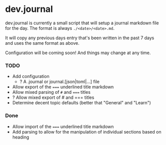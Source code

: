 # dev.journal

dev.journal is currently a small script that will setup a journal markdown file
for the day. The format is always `./<date>/<date>.md`.

It will copy any previous days entry that's been written in the past 7 days and
uses the same format as above.

Configuration will be coming soon! And things may change at any time.

### TODO

- Add configuration
  - ? A .journal or journal.[json|toml|...] file
- Allow export of the `===` underlined title markdown
- Allow mixed parsing of `#` and `===` titles
- ? Allow mixed export of # and === titles
- Determine decent topic defaults (better that "General" and "Learn")

### Done

- Allow import of the `===` underlined title markdown
- Add parsing to allow for the manipulation of individual sections based on
  heading
